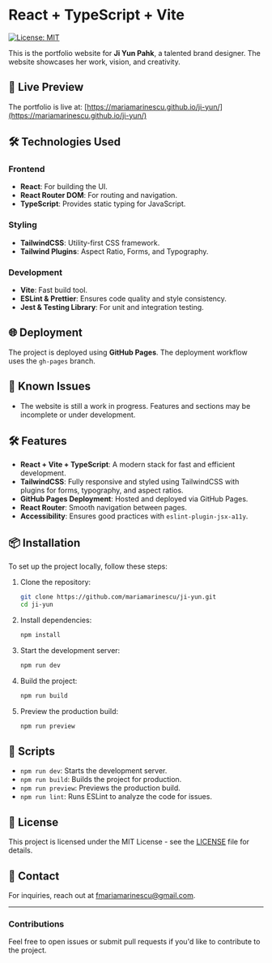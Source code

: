 # React + TypeScript + Vite

[![License: MIT](https://img.shields.io/badge/License-MIT-blue.svg)](LICENSE)

This is the portfolio website for **Ji Yun Pahk**, a talented brand designer. The website showcases her work, vision, and creativity.

## 🚀 Live Preview

The portfolio is live at: [https://mariamarinescu.github.io/ji-yun/](https://mariamarinescu.github.io/ji-yun/)

## 🛠️ Technologies Used

### Frontend

- **React**: For building the UI.
- **React Router DOM**: For routing and navigation.
- **TypeScript**: Provides static typing for JavaScript.

### Styling

- **TailwindCSS**: Utility-first CSS framework.
- **Tailwind Plugins**: Aspect Ratio, Forms, and Typography.

### Development

- **Vite**: Fast build tool.
- **ESLint & Prettier**: Ensures code quality and style consistency.
- **Jest & Testing Library**: For unit and integration testing.

## 🌐 Deployment

The project is deployed using **GitHub Pages**. The deployment workflow uses the `gh-pages` branch.

## 🚨 Known Issues

- The website is still a work in progress. Features and sections may be incomplete or under development.

## 🛠️ Features

- **React + Vite + TypeScript**: A modern stack for fast and efficient development.
- **TailwindCSS**: Fully responsive and styled using TailwindCSS with plugins for forms, typography, and aspect ratios.
- **GitHub Pages Deployment**: Hosted and deployed via GitHub Pages.
- **React Router**: Smooth navigation between pages.
- **Accessibility**: Ensures good practices with `eslint-plugin-jsx-a11y`.

## 📦 Installation

To set up the project locally, follow these steps:

1. Clone the repository:

   ```bash
   git clone https://github.com/mariamarinescu/ji-yun.git
   cd ji-yun
   ```

2. Install dependencies:

   ```bash
   npm install
   ```

3. Start the development server:

   ```bash
   npm run dev
   ```

4. Build the project:

   ```bash
   npm run build
   ```

5. Preview the production build:

   ```bash
   npm run preview
   ```

## 🧩 Scripts

- `npm run dev`: Starts the development server.
- `npm run build`: Builds the project for production.
- `npm run preview`: Previews the production build.
- `npm run lint`: Runs ESLint to analyze the code for issues.

## 📜 License

This project is licensed under the MIT License - see the [LICENSE](LICENSE) file for details.

## 📧 Contact

For inquiries, reach out at [fmariamarinescu@gmail.com](mailto:fmariamarinescu@gmail.com).

---

### Contributions

Feel free to open issues or submit pull requests if you'd like to contribute to the project.
